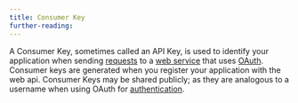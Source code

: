 ```yaml
---
title: Consumer Key
further-reading:
---
```



A Consumer Key, sometimes called an API Key, is used to
identify your application when sending
[requests](/request) to a [web service](/web-service-or-web-api) that uses
[OAuth](/oauth). Consumer keys are generated when you register your application
with the web api. Consumer Keys may be shared publicly; as they are analogous to
a username when using OAuth for [authentication](/authentication).
